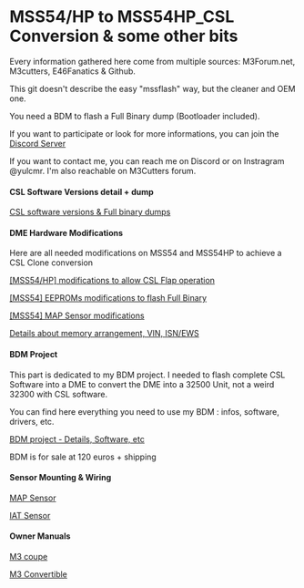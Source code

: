 # MSS54/HP to MSS54HP_CSL Conversion & some other bits

Every information gathered here come from multiple sources: M3Forum.net, M3cutters, E46Fanatics & Github.

This git doesn't describe the easy "mssflash" way, but the cleaner and OEM one.

You need a BDM to flash a Full Binary dump (Bootloader included).

If you want to participate or look for more informations, you can join the [Discord Server](https://discord.gg/yFSxMxN)

If you want to contact me, you can reach me on Discord or on Instragram @yulcmr. I'm also reachable on M3Cutters forum.

#### CSL Software Versions detail + dump

[CSL software versions & Full binary dumps](/CSL_full_binary_dump/csl_versions.mkd)

#### DME Hardware Modifications

Here are all needed modifications on MSS54 and MSS54HP to achieve a CSL Clone conversion

[[MSS54/HP] modifications to allow CSL Flap operation](/hardware_modifications/CSL_flap.mkd)

[[MSS54] EEPROMs modifications to flash Full Binary](/hardware_modifications/eeprom_chips.mkd)

[[MSS54] MAP Sensor modifications](/hardware_modifications/MAP_Sensor.mkd)

[Details about memory arrangement, VIN, ISN/EWS](/hardware_modifications/memory_arrangement.mkd)

#### BDM Project

This part is dedicated to my BDM project. I needed to flash complete CSL Software into a DME to convert the DME into a 32500 Unit, not a weird 32300 with CSL software.

You can find here everything you need to use my BDM : infos, software, drivers, etc.

[BDM project - Details, Software, etc](/hardware_modifications/BDM.mkd)

BDM is for sale at 120 euros + shipping

#### Sensor Mounting & Wiring

[MAP Sensor](/mounting/Map_mounting.mkd)

[IAT Sensor](/mounting/IAT_mounting.mkd)

#### Owner Manuals

[M3 coupe](/docs/BMW-E46-Pre-LCI-M3-Coupe-owners-manual.pdf)

[M3 Convertible](/docs/BMW-E46-LCI-M3-Convertible-owners-manual.pdf)
